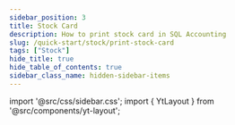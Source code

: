 ```yaml
---
sidebar_position: 3
title: Stock Card
description: How to print stock card in SQL Accounting
slug: /quick-start/stock/print-stock-card
tags: ["Stock"]
hide_title: true
hide_table_of_contents: true
sidebar_class_name: hidden-sidebar-items
---
```


import '@src/css/sidebar.css';
import { YtLayout } from '@src/components/yt-layout';

<YtLayout
    videoId="JrFOWmoXKJM"
/>